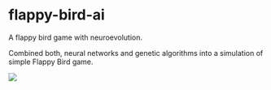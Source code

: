 # flappy-bird-ai
A flappy bird game with neuroevolution.

Combined both, neural networks and genetic algorithms into a simulation of simple Flappy Bird game.

![](demo.gif)
